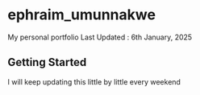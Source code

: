 # ephraim_umunnakwe

My personal portfolio
Last Updated : 6th January, 2025

## Getting Started

I will keep updating this little by little every weekend
